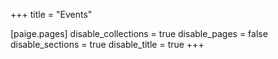 +++
title = "Events"

[paige.pages]
disable_collections = true
disable_pages = false
disable_sections = true
disable_title = true
+++
